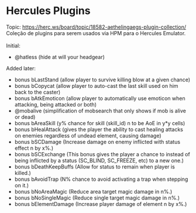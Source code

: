 Hercules Plugins
===========

Topic: https://herc.ws/board/topic/18582-aethelingaegs-plugin-collection/<br/>
Coleção de plugins para serem usados via HPM para o Hercules Emulator.<br/>
<br/>
Initial:<br/>
* @hatless (hide at will your headgear)<br/>

Added later:<br/>
* bonus bLastStand (allow player to survive killing blow at a given chance)<br/>
* bonus bCopycat (allow player to auto-cast the last skill used on him back to the caster)<br/>
* bonus bAtkEmoticon (allow player to automatically use emoticon when attacking, being attacked or both)<br/>
* @mobalive (simplification of mobsearch that only shows if mob is alive or dead)<br/>
* bonus bAreaSkill (y% chance for skill (skill_id) n to be AoE in y*y cells)<br/>
* bonus bHealAttack (gives the player the ability to cast healing attacks on enemies regardless of undead element, causing damage)<br/>
* bonus bSCDamage (Increase damage on enemy inflicted with status effect n by x%.)<br/>
* bonus bSCExchange (This bonus gives the player a chance to instead of being inflicted by a status (SC_BLIND, SC_FREEZE, etc) to a new one.)<br/>
* bonus bDeathKeepBuffs (Allow for status to remain when player is killed.)<br/>
* bonus bAvoidTrap (N% chance to avoid activating a trap when stepping on it.)<br/>
* bonus bNoAreaMagic (Reduce area target magic damage in n%.)<br/>
* bonus bNoSingleMagic (Reduce single target magic damage in n%.)<br/>
* bonus bElementDamage (Increase player damage of element n by x%.)<br/>